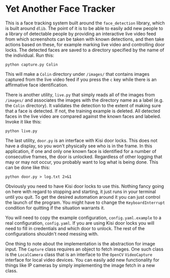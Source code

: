 # Yet Another Face Tracker

This is a face tracking system built around the
`face_detection` library, which is built around
`dlib`.  The point of it is to be able to easily
add new people to a library of detectable people
by providing an interactive live video feed from
which screenshots can be taken with known 
detections, and then take actions based on these,
for example marking live video and controlling
door locks.  The detected faces are saved to a 
directory specified by the name of the 
individual.  Run this:

```
python capture.py Colin
```

This will make a `Colin` directory under `/images/`
that contains images captured from the live 
video feed if you press the `c` key while there is
an affirmative face identification.

There is another utility, `live.py` that simply
reads all of the images from `/images/` and
associates the images with the directory name as a
label (e.g. the `Colin` directory).  It validates
the detection to the extent of making sure that a
face is detected.  If not, the training example
is deleted.  All detected faces in the live 
video are compared against the known faces and 
labeled.  Invoke it like this:

```
python live.py
```

The last utility, `door.py` is an interface with 
Kisi door locks.  This does not have a display,
so you won't physically see who is in the frame.  In
this application, if one and only one known face is
identified for a number of consecutive frames, the
door is unlocked.  Regardless of other logging that
may or may not occur, you probably want to log what
is being done.  This can be done like this:

```
python door.py > log.txt 2>&1
```

Obviously you need to have Kisi door locks to 
use this.  Nothing fancy going on here with
regard to stopping and starting, it just
runs in your terminal until you quit.  To get the
desired automation around it you can just control
the launch of the program.  You might have to change
the `KeyboardInterrupt` condition for quitting if 
the situation warrants it.

You will need to copy the example configuration,
`config.yaml.example` to a real configuration,
`config.yaml`.  If you are using Kisi door locks
you will need to fill in credentials and which
door to unlock.  The rest of the configurations
shouldn't need messing with.

One thing to note about the implementation is the
abstraction for image input.  The `Capture` class
requires an object to fetch images.  One such class
is the `LocalCamera` class that is an interface to
the `OpenCV` `VideoCapture` interface for local 
video devices.  You can easily add new functionality
for things like IP cameras by simply implementing
the image fetch in a new class.

